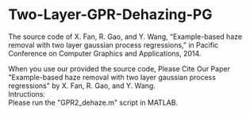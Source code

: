 # Two-Layer-GPR-Dehazing-PG

The source code of X. Fan, R. Gao, and Y. Wang, “Example-based haze removal with two layer
gaussian process regressions,” in Pacific Conference on Computer Graphics and Applications, 2014.

When you use our provided the source code, Please Cite Our Paper "Example-based haze removal with two layer
gaussian process regressions" by X. Fan, R. Gao, and Y. Wang.  
Intructions:  
Please run the "GPR2_dehaze.m" script in MATLAB.  

